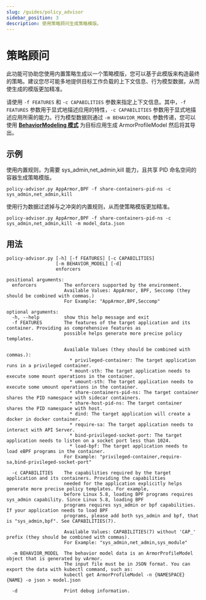 ```yaml
---
slug: /guides/policy_advisor
sidebar_position: 3
description: 使用策略顾问生成策略模版。
---
```


# 策略顾问

此功能可协助您使用内置策略生成以一个策略模版，您可以基于此模版来构造最终的策略。建议您尽可能多地提供目标工作负载的上下文信息、行为模型数据，从而使生成的模版更加精准。

请使用 `-f FEATURES` 和 `-c CAPABILITIES` 参数来指定上下文信息。其中，`-f FEATURES` 参数用于显式地描述应用的特性，`-c CAPABILITIES` 参数用于显式地描述应用所需的能力。行为模型数据则通过 `-m BEHAVIOR_MODEL` 参数传递，您可以使用 **[BehaviorModeling 模式](policies_and_rules/policy_modes/behavior_modeling.md)** 为目标应用生成 ArmorProfileModel 然后将其导出。


## 示例

使用内置规则，为需要 sys_admin,net_admin,kill 能力，且共享 PID 命名空间的容器生成策略模版。

`policy-advisor.py AppArmor,BPF -f share-containers-pid-ns -c sys_admin,net_admin,kill`

使用行为数据过滤掉与之冲突的内置规则，从而使策略模版更加精准。

`policy-advisor.py AppArmor,BPF -f share-containers-pid-ns -c sys_admin,net_admin,kill -m model_data.json`


## 用法

```
policy-advisor.py [-h] [-f FEATURES] [-c CAPABILITIES]
                  [-m BEHAVIOR_MODEL] [-d]
                  enforcers

positional arguments:
  enforcers          The enforcers supported by the environment.
                     Available Values: AppArmor, BPF, Seccomp (they should be combined with commas.)
                     For Example: "AppArmor,BPF,Seccomp"

optional arguments:
  -h, --help         show this help message and exit
  -f FEATURES        The features of the target application and its container. Providing as comprehensive features as
                     possible helps generate more precise policy templates.

                     Available Values (they should be combined with commas.):
                       * privileged-container: The target application runs in a privileged container.
                       * mount-sth: The target application needs to execute some mount operations in the container.
                       * umount-sth: The target application needs to execute some umount operations in the container.
                       * share-containers-pid-ns: The target container shares the PID namespace with sidecar containers.
                       * share-host-pid-ns: The target container shares the PID namespace with host.
                       * dind: The target application will create a docker in docker container.
                       * require-sa: The target application needs to interact with API Server.
                       * bind-privileged-socket-port: The target application needs to listen on a socket port less than 1024.
                       * load-bpf: The target application needs to load eBPF programs in the container.
                     For Example: "privileged-container,require-sa,bind-privileged-socket-port"

  -c CAPABILITIES    The capabilities required by the target application and its containers. Providing the capabilities
                     needed for the application explicitly helps generate more precise policy templates. For example,
                     before Linux 5.8, loading BPF programs requires sys_admin capability. Since Linux 5.8, loading BPF
                     programs requires sys_admin or bpf capabilities. If your application needs to load BPF
                     programs, please add both sys_admin and bpf, that is "sys_admin,bpf". See CAPABILITIES(7).

                     Available Values: CAPABILITIES(7) without 'CAP_' prefix (they should be combined with commas).
                     For Example: "sys_admin,net_admin,sys_module"

  -m BEHAVIOR_MODEL  The behavior model data is an ArmorProfileModel object that is generated by vArmor.
                     The input file must be in JSON format. You can export the data with kubectl command, such as:
                     kubectl get ArmorProfileModel -n {NAMESPACE} {NAME} -o json > model.json

  -d                 Print debug information.
```
